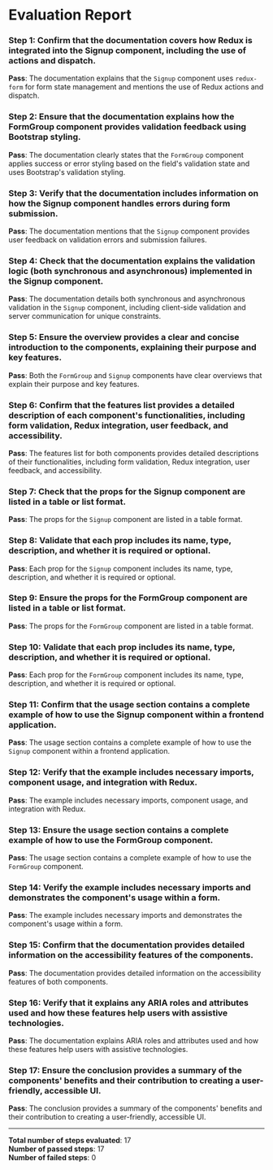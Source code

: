 # Evaluation Report

### Step 1: Confirm that the documentation covers how Redux is integrated into the Signup component, including the use of actions and dispatch.
**Pass**: The documentation explains that the `Signup` component uses `redux-form` for form state management and mentions the use of Redux actions and dispatch.

### Step 2: Ensure that the documentation explains how the FormGroup component provides validation feedback using Bootstrap styling.
**Pass**: The documentation clearly states that the `FormGroup` component applies success or error styling based on the field's validation state and uses Bootstrap's validation styling.

### Step 3: Verify that the documentation includes information on how the Signup component handles errors during form submission.
**Pass**: The documentation mentions that the `Signup` component provides user feedback on validation errors and submission failures.

### Step 4: Check that the documentation explains the validation logic (both synchronous and asynchronous) implemented in the Signup component.
**Pass**: The documentation details both synchronous and asynchronous validation in the `Signup` component, including client-side validation and server communication for unique constraints.

### Step 5: Ensure the overview provides a clear and concise introduction to the components, explaining their purpose and key features.
**Pass**: Both the `FormGroup` and `Signup` components have clear overviews that explain their purpose and key features.

### Step 6: Confirm that the features list provides a detailed description of each component's functionalities, including form validation, Redux integration, user feedback, and accessibility.
**Pass**: The features list for both components provides detailed descriptions of their functionalities, including form validation, Redux integration, user feedback, and accessibility.

### Step 7: Check that the props for the Signup component are listed in a table or list format.
**Pass**: The props for the `Signup` component are listed in a table format.

### Step 8: Validate that each prop includes its name, type, description, and whether it is required or optional.
**Pass**: Each prop for the `Signup` component includes its name, type, description, and whether it is required or optional.

### Step 9: Ensure the props for the FormGroup component are listed in a table or list format.
**Pass**: The props for the `FormGroup` component are listed in a table format.

### Step 10: Validate that each prop includes its name, type, description, and whether it is required or optional.
**Pass**: Each prop for the `FormGroup` component includes its name, type, description, and whether it is required or optional.

### Step 11: Confirm that the usage section contains a complete example of how to use the Signup component within a frontend application.
**Pass**: The usage section contains a complete example of how to use the `Signup` component within a frontend application.

### Step 12: Verify that the example includes necessary imports, component usage, and integration with Redux.
**Pass**: The example includes necessary imports, component usage, and integration with Redux.

### Step 13: Ensure the usage section contains a complete example of how to use the FormGroup component.
**Pass**: The usage section contains a complete example of how to use the `FormGroup` component.

### Step 14: Verify the example includes necessary imports and demonstrates the component's usage within a form.
**Pass**: The example includes necessary imports and demonstrates the component's usage within a form.

### Step 15: Confirm that the documentation provides detailed information on the accessibility features of the components.
**Pass**: The documentation provides detailed information on the accessibility features of both components.

### Step 16: Verify that it explains any ARIA roles and attributes used and how these features help users with assistive technologies.
**Pass**: The documentation explains ARIA roles and attributes used and how these features help users with assistive technologies.

### Step 17: Ensure the conclusion provides a summary of the components' benefits and their contribution to creating a user-friendly, accessible UI.
**Pass**: The conclusion provides a summary of the components' benefits and their contribution to creating a user-friendly, accessible UI.

---

**Total number of steps evaluated**: 17  
**Number of passed steps**: 17  
**Number of failed steps**: 0